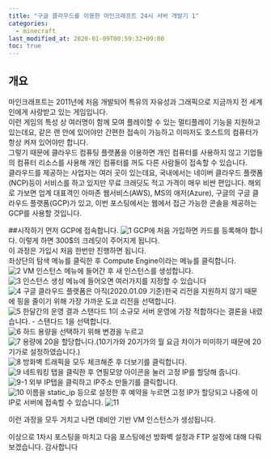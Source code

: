 ```yaml
---
title: "구글 클라우드를 이용한 마인크래프트 24시 서버 개발기 1"
categories: 
  - minecraft
last_modified_at: 2020-01-09T00:59:32+09:00
toc: true
---
```

## 개요
마인크래프트는 2011년에 처음 개발되어 특유의 자유성과 그래픽으로 지금까지 전 세계인에게 사랑받고 있는 게임입니다.  
이런 게임의 특성 상 여러명이 함께 모여 플레이할 수 있는 멀티플레이 기능을 지원하고 있는데요, 같은 랜 안에 있어야만 간편한 접속이 가능하고 이마저도 호스트의 컴퓨터가 항상 켜져 있어야만 합니다.  
그렇기 때문에 클라우드 컴퓨팅 플랫폼을 이용하면 개인 컴퓨터를 사용하지 않고 기업들의 컴퓨터 리소스를 사용해 개인 컴퓨터를 꺼도 다른 사람들이 접속할 수 있습니다.  
클라우드를 제공하는 사업자는 여러 곳이 있는데요, 국내에서는 네이버 클라우드 플랫폼(NCP)등이 서비스를 하고 있지만 무료 크래딧도 적고 가격이 매우 비싼 편입니다. 해외로 가보면 업계 대표격인 아마존 웹서비스(AWS), MS의 애저(Azure), 구글의 구글 클라우드 플랫폼(GCP)가 있고, 이번 포스팅에서는 웹에서 접근 가능한 콘솔을 제공하는 GCP를 사용할 것입니다.

##시작하기
먼저 GCP에 접속합니다.
![1](https://user-images.githubusercontent.com/30541362/71987405-77279f00-3271-11ea-87a3-a8bb79faa3b8.png)
GCP에 처음 가입하면 카드를 등록해야 합니다. 이렇게 하면 300$의 크레딧이 주어지게 됩니다.  
이 과정은 가입시 처음 한번만 진행하면 됩니다.  
좌상단의 탐색 메뉴를 클릭한 후 Compute Engine이라는 메뉴를 클릭합니다.  
![2](https://user-images.githubusercontent.com/30541362/71988329-0f725380-3273-11ea-983d-a08b21218c34.png)
VM 인스턴스 메뉴에 들어간 후 새 인스턴스를 생성합니다.  
![3](https://user-images.githubusercontent.com/30541362/71989069-4dbc4280-3274-11ea-9546-f127aacddeba.png)
인스턴스 생성 메뉴에 들어오면 여러가지를 지정할 수 있습니다  
![4](https://user-images.githubusercontent.com/30541362/71989453-0c786280-3275-11ea-9333-7e10c1f62faa.png)
구글 클라우드 플랫폼은 아직(2020.01.09 기준)한국 리전을 지원하지 않기 때문에 핑을 줄이기 위해 가장 가까운 도쿄 리전을 선택합니다.  
![5](https://user-images.githubusercontent.com/30541362/71990101-26667500-3276-11ea-9ffe-cc17d8f09908.png)
한달간의 운영 결과 스탠다드 1이 소규모 서버 운영에 가장 적합하다는 결론을 내렸습니다. - 스탠다드 1을 선택합니다.  
![6](https://user-images.githubusercontent.com/30541362/71990349-8826df00-3276-11ea-876d-a74ffd624212.png)
하드 용량을 선택하기 위해 변경을 누르고  
![7](https://user-images.githubusercontent.com/30541362/71990583-fa97bf00-3276-11ea-9bfb-0c01580e5aaf.png)
용량에 20을 할당합니다.(10기가와 20기가의 월 요금 차이가 미미하기 때문에 20기가로 설정하였습니다.)  
![8](https://user-images.githubusercontent.com/30541362/71990664-21ee8c00-3277-11ea-9af4-64958d3d1681.png)
방화벽 트래픽을 모두 체크해준 후 더보기를 클릭합니다.  
![9](https://user-images.githubusercontent.com/30541362/71990839-7560da00-3277-11ea-8da0-528a4674a75f.png)
네트워킹 탭을 클릭한 후 연필모양 아이콘을 눌러 고정 IP를 할당해 줍니다.  
![9-1](https://user-images.githubusercontent.com/30541362/71992239-6f1f2d80-3278-11ea-949e-424c5b8a8843.png)
외부 IP탭을 클릭하고 IP주소 만들기를 클릭합니다.  
![10](https://user-images.githubusercontent.com/30541362/71992240-6fb7c400-3278-11ea-8920-de33083d0005.png)
이름을 static_ip 등으로 설정한 후 예약을 누르면 고정 IP가 할당되고 나중에 이 IP로 서버에 접속할 수 있습니다.
![11](https://user-images.githubusercontent.com/30541362/71992459-c0c7b800-3278-11ea-866d-95ae8caebf2d.png) 

이런 과정을 모두 거치고 나면 데비안 기반 VM 인스턴스가 생성됩니다.  
  
이상으로 1차시 포스팅을 마치고 다음 포스팅에선 방화벽 설정과 FTP 설정에 대해 다뤄보겠습니다.
감사합니다